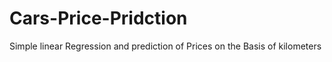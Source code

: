 # Cars-Price-Pridction
Simple linear Regression and prediction of Prices on the Basis of kilometers

